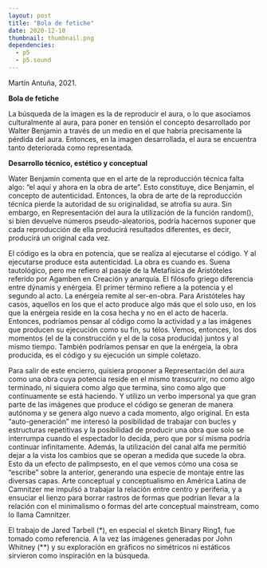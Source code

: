 ```yaml
---
layout: post
title: "Bola de fetiche"
date: 2020-12-10
thumbnail: thumbnail.png
dependencies:
  - p5
  - p5.sound
---
```


<div id="div-sketch" style="width: 100vw; max-width: 512px; text-align: center">
    <script type="text/javascript" src="sketch.js"></script>
</div>

Martín Antuña, 2021.

**Bola de fetiche**

La búsqueda de la imagen es la de reproducir el aura, o lo que asociamos culturalmente al aura, para poner en tensión el concepto desarrollado por Walter Benjamin a través de un medio en el que habría precisamente la pérdida del aura. Entonces, en la imagen desarrollada, el aura se encuentra tanto deteriorada como representada.

**Desarrollo técnico, estético y conceptual**

Water Benjamin comenta que en el arte de la reproducción técnica falta algo: “el aquí y ahora en la obra de arte”. Esto constituye, dice Benjamin, el concepto de autenticidad. Entonces, la obra de arte de la reproducción técnica pierde la autoridad de su originalidad, se atrofia su aura. Sin embargo, en Representación del aura la utilización de la función random(), si bien devuelve números pseudo-aleatorios, podría hacernos suponer que cada reproducción de ella producirá resultados diferentes, es decir, producirá un original cada vez.

El código es la obra en potencia, que se realiza al ejecutarse el código. Y al ejecutarse produce esta autenticidad. La obra es cuando es. Suena tautológico, pero me refiero al pasaje de la Metafísica de Aristóteles referido por Agamben en Creación y anarquía. El filósofo griego diferencia entre dýnamis y enérgeia. El primer término refiere a la potencia y el segundo al acto. La enérgeia remite al ser-en-obra. Para Aristóteles hay casos, aquellos en los que el acto produce algo más que el solo uso, en los que la enérgeia reside en la cosa hecha y no en el acto de hacerla. Entonces, podríamos pensar al código como la actividad y a las imágenes que producen su ejecución como su fin, su télos. Vemos, entonces, los dos momentos (el de la construcción y el de la cosa producida) juntos y al mismo tiempo. También podríamos pensar en que la enérgeia, la obra producida, es el código y su ejecución un simple coletazo.

Para salir de este encierro, quisiera proponer a Representación del aura como una obra cuya potencia reside en el mismo transcurrir, no como algo terminado, ni siquiera como algo que termina, sino como algo que continuamente se está haciendo. Y utilizo un verbo impersonal ya que gran parte de las imágenes que produce el código se generan de manera autónoma y se genera algo nuevo a cada momento, algo original. En esta “auto-generación” me interesó la posibilidad de trabajar con bucles y estructuras repetitivas y la posibilidad de producir una obra que solo se interrumpa cuando el espectador lo decida, pero que por sí misma podría continuar infinitamente. Además, la utilización del canal alfa me permitió dejar a la vista los cambios que se operan a medida que sucede la obra. Esto da un efecto de palimpsesto, en el que vemos cómo una cosa se “escribe” sobre la anterior, generando una especie de montaje entre las diversas capas. Arte conceptual y conceptualismo en América Latina de Camnitzer me impulsó a trabajar la relación entre centro y periferia, y a ensuciar el lienzo para borrar rastros de formas que podrían llevar a la relación con el minimalismo o formas del arte conceptual mainstream, como lo llama Camnitzer.

El trabajo de Jared Tarbell (\*), en especial el sketch Binary Ring1, fue tomado como referencia. A la vez las imágenes generadas por John Whitney (\*\*) y su exploración en gráficos no simétricos ni estáticos sirvieron como inspiración en la búsqueda.
